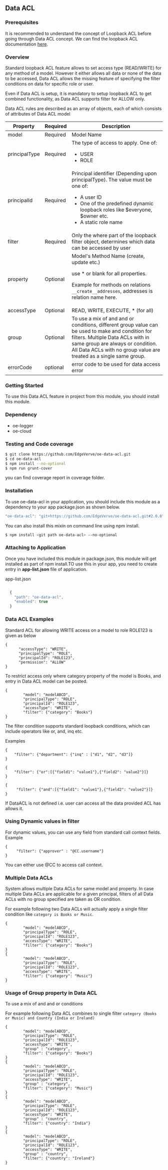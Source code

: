 ## Data ACL

### Prerequisites
It is recommended to understand the concept of Loopback ACL before going through Data ACL concept. We can find the loopback ACL documentation [here](https://docs.strongloop.com/display/public/LB/Authentication%2C+authorization%2C+and+permissions).

### Overview
Standard loopback ACL feature allows to set access type (READ/WRITE) for any method of a model. However it either allows all data or none of the data to be accessed, Data ACL allows the missing feature of specifying the filter conditions on data for specific role or user.

Even if Data ACL is setup, it is mandatory to setup loopback ACL to get combined functionality, as Data ACL supports filter for ALLOW only.

Data ACL rules are described as an array of objects, each of which consists of attributes of Data ACL model

Property | Required | Description
-------- | -------- | -------------
model|Required|Model Name
principalType|Required|The type of access to apply. One of:<ul><li>USER</li><li>ROLE</li></ul>
principalId|Required|Principal identifier (Depending upon principalType). The value must be one of: <ul><li>A user ID</li><li> One of the predefined dynamic loopback roles like $everyone, $owner etc.</li><li>A static role name</li></ul>
filter|Required|Only the where part of the loopback filter object, determines which data can be accessed by user
property|Optional|Model's Method Name (create, update etc.) <p>use * or blank for all properties. <p> Example for methods on relations ``__create__addresses``, addresses is relation name here.
accessType|Optional|READ, WRITE, EXECUTE, * (for all)
group|Optional|To use a mix of and and or conditions, different group value can be used to make and condition for filters. Multiple Data ACLs with in same group are always or condition. All Data ACLs with no group value are treated as a single same group.
errorCode|optional|error code to be used for data access error

### Getting Started

To use this Data ACL feature in project from this module, you should install this module.

### Dependency
* oe-logger
* oe-cloud

### Testing and Code coverage

```sh
$ git clone https://github.com/EdgeVerve/oe-data-acl.git
$ cd oe-data-acl
$ npm install --no-optional
$ npm run grunt-cover
```

you can find coverage report in coverage folder.


### Installation

To use oe-data-acl in your application, you should include this module as a dependency to your app package.json as shown below.


```javascript
"oe-data-acl": "git+https://github.com/EdgeVerve/oe-data-acl.git#2.0.0"
```

You can also install this mixin on command line using npm install.


```sh
$ npm install <git path oe-data-acl> --no-optional
```


### Attaching to Application

Once you have included this module in package.json, this module will get installed as part of npm install.TO use this in your app, you need to create entry in **app-list.json** file of application.

app-list.json

```javascript

  {
    "path": "oe-data-acl",
    "enabled": true
  }
```

### Data ACL Examples
Standard ACL for allowing WRITE access on a model to role ROLE123 is given as below
```
{
      "accessType": "WRITE",
      "principalType": "ROLE",
      "principalId": "ROLE123",
      "permission": "ALLOW"
}
```

To restrict access only where category property of the model is Books, and entry in Data ACL model can be posted.
```
{
        "model": "modelABCD",
        "principalType": "ROLE",
        "principalId": "ROLE123",
        "accessType": "WRITE",
        "filter": {"category": "Books"}
}
```

The filter condition supports standard loopback conditions, which can include operators like or, and, inq etc.

Examples
```
{
    "filter": {"department": {"inq" : ["d1", "d2", "d3"]}
}
```
```
{
    "filter": {"or":[{"field1": "value1"},{"field2": "value2"}]}
}
```
```
{
     "filter": {"and":[{"field1": "value1"},{"field2": "value2"}]}
}
```

If DataACL is not defined i.e. user can access all the data provided ACL has allows it.

### Using Dynamic values in filter
For dynamic values, you can use any field from standard call context fields.
Example
```
{
     "filter": {"approver" : "@CC.username"}
}
```

You can either use @CC to access call context.

### Multiple Data ACLs
System allows multiple Data ACLs for same model and property. In case multiple Data ACLs are applicable for a given principal, filters of all Data ACLs with no group specified  are taken as OR condition.

For example following two Data ACLs will actually apply a single filter condition like ```category is Books or Music```.

```
{
        "model": "modelABCD",
        "principalType": "ROLE",
        "principalId": "ROLE123",
        "accessType": "WRITE",
        "filter": {"category": "Books"}
}
{
        "model": "modelABCD",
        "principalType": "ROLE",
        "principalId": "ROLE123",
        "accessType": "WRITE",
        "filter": {"category": "Music"}
}
```

### Usage of Group property in Data ACL

To use a mix of and and or conditions

For example following Data ACL combines to single filter ```category (Books or Music) and Country (India or Ireland)```
```
{
        "model": "modelABCD",
        "principalType": "ROLE",
        "principalId": "ROLE123",
        "accessType": "WRITE",
        "group" : "category",
        "filter": {"category": "Books"}
}
{
        "model": "modelABCD",
        "principalType": "ROLE",
        "principalId": "ROLE123",
        "accessType": "WRITE",
        "group" : "category",
        "filter": {"category": "Music"}
}
{
        "model": "modelABCD",
        "principalType": "ROLE",
        "principalId": "ROLE123",
        "accessType": "WRITE",
        "group" : "country",
        "filter": {"country": "India"}
}
{
        "model": "modelABCD",
        "principalType": "ROLE",
        "principalId": "ROLE123",
        "accessType": "WRITE",
        "group" : "country",
        "filter": {"country": "Ireland"}
}

```